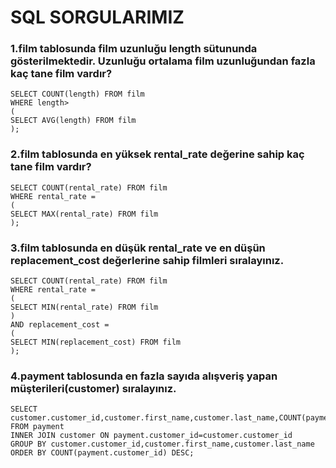 # SQL SORGULARIMIZ

### 1.film tablosunda film uzunluğu length sütununda gösterilmektedir. Uzunluğu ortalama film uzunluğundan fazla kaç tane film vardır?
```
SELECT COUNT(length) FROM film
WHERE length>
(
SELECT AVG(length) FROM film
);
```
### 2.film tablosunda en yüksek rental_rate değerine sahip kaç tane film vardır?
```
SELECT COUNT(rental_rate) FROM film
WHERE rental_rate =
(
SELECT MAX(rental_rate) FROM film
);  
```
### 3.film tablosunda en düşük rental_rate ve en düşün replacement_cost değerlerine sahip filmleri sıralayınız.
```
SELECT COUNT(rental_rate) FROM film
WHERE rental_rate =
(
SELECT MIN(rental_rate) FROM film
)
AND replacement_cost =
(
SELECT MIN(replacement_cost) FROM film
);
```
### 4.payment tablosunda en fazla sayıda alışveriş yapan müşterileri(customer) sıralayınız.
```
SELECT customer.customer_id,customer.first_name,customer.last_name,COUNT(payment.customer_id) FROM payment
INNER JOIN customer ON payment.customer_id=customer.customer_id
GROUP BY customer.customer_id,customer.first_name,customer.last_name
ORDER BY COUNT(payment.customer_id) DESC;
```
